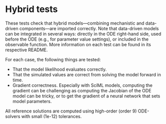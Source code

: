 # Hybrid tests

These tests check that hybrid models—combining mechanistic and data-driven components—are imported correctly. Note that data-driven models can be integrated in several ways: directly in the ODE right-hand side, used before the ODE (e.g., for parameter value settings), or included in the observable function. More information on each test can be found in its respective README.

For each case, the following things are tested:

* That the model likelihood evaluates correctly.
* That the simulated values are correct from solving the model forward in time.
* Gradient correctness. Especially with SciML models, computing the gradient can be challenging as computing the Jacobian of the ODE model can be tricky, or to get the gradient of a neural network that sets model parameters.

All reference solutions are computed using high-order (order 9) ODE-solvers with small (1e-12) tolerances.
